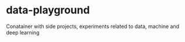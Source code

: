 # data-playground
Conatainer with side projects, experiments related to data, machine and deep learning
